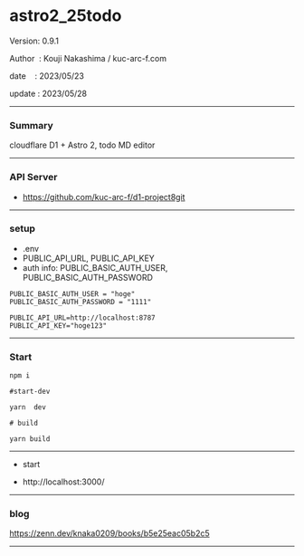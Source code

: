 ﻿# astro2_25todo

 Version: 0.9.1

 Author  : Kouji Nakashima / kuc-arc-f.com

 date    : 2023/05/23 

 update  : 2023/05/28 
 
***
### Summary

cloudflare D1 + Astro 2, todo MD editor

***
### API Server

* https://github.com/kuc-arc-f/d1-project8git

***
### setup
* .env
* PUBLIC_API_URL, PUBLIC_API_KEY
* auth info: PUBLIC_BASIC_AUTH_USER, PUBLIC_BASIC_AUTH_PASSWORD

```
PUBLIC_BASIC_AUTH_USER = "hoge"
PUBLIC_BASIC_AUTH_PASSWORD = "1111"

PUBLIC_API_URL=http://localhost:8787
PUBLIC_API_KEY="hoge123"
```

***
### Start

```
npm i

#start-dev

yarn  dev

# build

yarn build
```

***
* start

* http://localhost:3000/

***
### blog

https://zenn.dev/knaka0209/books/b5e25eac05b2c5

***

